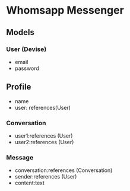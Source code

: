 # Whomsapp Messenger

## Models
### User (Devise)
- email
- password

## Profile
- name
- user: references(User)

### Conversation
- user1:references (User)
- user2:references (User)

### Message
- conversation:references (Conversation)
- sender:references (User)
- content:text